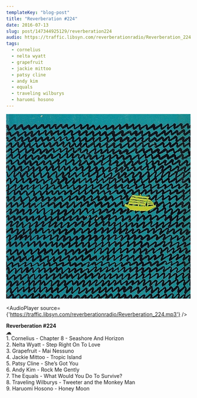 ```yaml
---
templateKey: "blog-post"
title: "Reverberation #224"
date: 2016-07-13
slug: post/147344925129/reverberation224
audio: https://traffic.libsyn.com/reverberationradio/Reverberation_224.mp3
tags:
  - cornelius
  - nelta wyatt
  - grapefruit
  - jackie mittoo
  - patsy cline
  - andy kim
  - equals
  - traveling wilburys
  - haruomi hosono
---
```


![Reverberation #224](../images/c59643eced8c467720b45eeb07e7545f95cb89f4bd4fb20aa2ebf9fe651682e3.jpg)

<AudioPlayer source={'https://traffic.libsyn.com/reverberationradio/Reverberation_224.mp3'} />

<p><b>Reverberation #224</b><br /><a href="http://t.umblr.com/redirect?z=http%3A%2F%2Ftraffic.libsyn.com%2Freverberationradio%2FReverberation_224.mp3&amp;t=Y2YxZDExNTNhNTMxN2ViMzA1ODlmYTMwYTIwNGFjMzViODFjMWI1Myx1SGZ3NFN5cQ%3D%3D">&#9729;</a><b> </b><br />1. Cornelius - Chapter 8 - Seashore And Horizon<br />2. Nelta Wyatt - Step Right On To Love<br />3. Grapefruit - Mai Nessuno<br />4. Jackie Mittoo - Tropic Island<br />5. Patsy Cline - She&rsquo;s Got You<br />6. Andy Kim - Rock Me Gently<br />7. The Equals - What Would You Do To Survive?<br />8. Traveling Wilburys - Tweeter and the Monkey Man<br />9. Haruomi Hosono - Honey Moon<br /></p>

